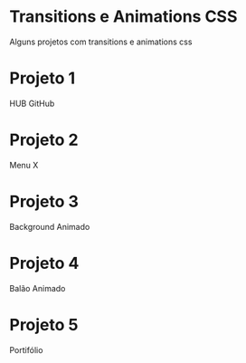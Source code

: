 # Transitions e Animations CSS
Alguns projetos com transitions e animations css

# Projeto 1
HUB GitHub

# Projeto 2
Menu X

# Projeto 3
Background Animado

# Projeto 4
Balão Animado

# Projeto 5
Portifólio 